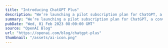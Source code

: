 ```yaml
---
title: "Introducing ChatGPT Plus"
description: "We’re launching a pilot subscription plan for ChatGPT, a conversational AI that can chat with you, answer follow-up questions, and challenge incorrect assumptions."
summary: "We’re launching a pilot subscription plan for ChatGPT, a conversational AI that can chat with you, answer follow-up questions, and challenge incorrect assumptions."
pubDate: "Wed, 01 Feb 2023 08:00:00 GMT"
source: "OpenAI Blog"
url: "https://openai.com/blog/chatgpt-plus"
thumbnail: "/assets/ai-icon.png"
---
```


